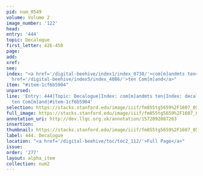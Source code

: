 ```yaml
---
pid: num_0549
volume: Volume 2
image_number: '122'
head: 
entry: '444'
topic: Decalogue
first_letter: 426-450
page: 
add: 
xref: 
see: 
index: "<a href='/digital-beehive/index1/index_0738/'>com[m]andmts ten</a>|<a href='/digital-beehive/index1/index_0977/'>decalogue</a>|<a
  href='/digital-beehive/index5/index_4086/'>ten Com[m]and</a>"
item: "#item-1cf6b5904"
unparsed: 
line: 'Entry: 444|Topic: Decalogue|Index: com[m]andmts ten|Index: decalogue|Index:
  ten Com[m]and|#item-1cf6b5904'
selection: https://stacks.stanford.edu/image/iiif/fm855tg5659%2F1607_0589/874,1185,2920,416/full/0/default.jpg
full_image: https://stacks.stanford.edu/image/iiif/fm855tg5659%2F1607_0589/full/full/0/default.jpg
annotation_uri: http://dev.llgc.org.uk/annotation/1572892887263
insertion: 
thumbnail: https://stacks.stanford.edu/image/iiif/fm855tg5659%2F1607_0589/874,1185,600,180/250,/0/default.jpg
label: 444. Decalogue
location: "<a href='/digital-beehive/toc/toc2_112/'>Full Page</a>"
issue: 
order: '277'
layout: alpha_item
collection: num2
---
```

